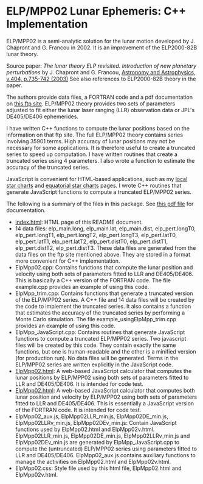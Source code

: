 # ELP/MPP02 Lunar Ephemeris: C++ Implementation

ELP/MPP02 is a semi-analytic solution for the lunar motion developed by J. Chapront and G. Francou in 2002. It is an improvement of the ELP2000-82B lunar theory.

Source paper: *The lunar theory ELP revisited. Introduction of new planetary perturbations* by J. Chapront and G. Francou, [Astronomy and Astrophysics, v.404, p.735-742 (2003)](http://adsabs.harvard.edu/abs/2003A%26A...404..735C) See also references to ELP2000-82B theory in the paper.

The authors provide data files, a FORTRAN code and a pdf documentation on [this ftp site](ftp://cyrano-se.obspm.fr/pub/2_lunar_solutions/2_elpmpp02/). ELP/MPP02 theory provides two sets of parameters adjusted to fit either the lunar laser ranging (LLR) observation data or JPL's DE405/DE406 ephemerides.

I have written C++ functions to compute the lunar positions based on the information on that ftp site. The full ELP/MPP02 theory contains series involving 35901 terms. High accuracy of lunar positions may not be necessary for some applications. It is therefore useful to create a truncated series to speed up computation. I have written routines that create a truncated series using 4 parameters. I also wrote a function to estimate the accuracy of the truncated series. 

JavaScript is convenient for HTML-based applications, such as my [local star charts](https://ytliu0.github.io/starCharts/) and [equatorial star charts](https://ytliu0.github.io/starCharts/chartGCRS_min.html) pages. I wrote C++ routines that generate JavaScript functions to compute a truncated ELP/MPP02 series.

The following is a summary of the files in this package. See [this pdf file](https://ytliu0.github.io/ElpMpp02/docs/ElpMpp02.pdf) for documentation.

- [index.html](https://ytliu0.github.io/ElpMpp02/): HTML page of this README document.
- 14 data files: elp_main.long, elp_main.lat, elp_main.dist, elp_pert.longT0, elp_pert.longT1, elp_pert.longT2, elp_pert.longT3, elp_pert.latT0, elp_pert.latT1, elp_pert.latT2, elp_pert.distT0, elp_pert.distT1, elp_pert.distT2, elp_pert.distT3. These data files are generated from the data files on the ftp site mentioned above. They are stored in a format more convenient for C++ implementation.
- ElpMpp02.cpp: Contains functions that compute the lunar position and velocity using both sets of parameters fitted to LLR and DE405/DE406. This is basically a C++ version of the FORTRAN code. The file example.cpp provides an example of using this code.
- ElpMpp_trim.cpp: Contains functions that generate a truncated version of the ELP/MPP02 series. A C++ file and 14 data files will be created by the code to implement the truncated series. It also contains a function that estimates the accuracy of the truncated series by performing a Monte Carlo simulation. The file example_usingElpMpp_trim.cpp provides an example of using this code. 
- ElpMpp_JavaScript.cpp: Contains routines that generate JavaScript functions to compute a truncated ELP/MPP02 series. Two javascript files will be created by this code. They contain exactly the same functions, but one is human-readable and the other is a minified version (for production run). No data files will be generated. Terms in the ELP/MPP02 series are written explicitly in the JavaScript code.
- [ElpMpp02.html](https://ytliu0.github.io/ElpMpp02/ElpMpp02.html): A web-based JavaScript calculator that computes the lunar positions by ELP/MPP02 using both sets of parameters fitted to LLR and DE405/DE406. It is intended for code test.
- [ElpMpp02.html](https://ytliu0.github.io/ElpMpp02/ElpMpp02v.html): A web-based JavaScript calculator that computes both lunar position and velocity by ELP/MPP02 using both sets of parameters fitted to LLR and DE405/DE406. This is essentially a JavaScript version of the FORTRAN code. It is intended for code test.
- ElpMpp02_aux.js, ElpMpp02LLR_min.js, ElpMpp02DE_min.js, ElpMpp02LLRv_min.js, ElpMpp02DEv_min.js: Contain JavaScript functions used by ElpMpp02.html and ElpMpp02v.html. ElpMpp02LLR_min.js, ElpMpp02DE_min.js, ElpMpp02LLRv_min.js and ElpMpp02DEv_min.js are generated by ElpMpp_JavaScript.cpp to compute the (untruncated) ELP/MPP02 series using parameters fitted to LLR and DE405/DE406. ElpMpp02_aux.js contains auxiliary functions to manage the activities on ElpMpp02.html and ElpMpp02v.html.
- ElpMpp02.css: Style file used by this html file, ElpMpp02.html and ElpMpp02v.html.
